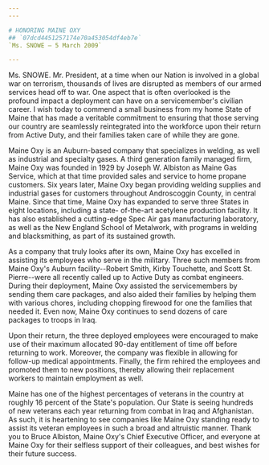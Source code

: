 ```yaml
---
---

# HONORING MAINE OXY
## `07dcd4451257174e70a453054df4eb7e`
`Ms. SNOWE — 5 March 2009`

---
```


 Ms. SNOWE. Mr. President, at a time when our Nation is 
involved in a global war on terrorism, thousands of lives are disrupted 
as members of our armed services head off to war. One aspect that is 
often overlooked is the profound impact a deployment can have on a 
servicemember's civilian career. I wish today to commend a small 
business from my home State of Maine that has made a veritable 
commitment to ensuring that those serving our country are seamlessly 
reintegrated into the workforce upon their return from Active Duty, and 
their families taken care of while they are gone.

Maine Oxy is an Auburn-based company that specializes in welding, as 
well as industrial and specialty gases. A third generation family 
managed firm, Maine Oxy was founded in 1929 by Joseph W. Albiston as 
Maine Gas Service, which at that time provided sales and service to 
home propane customers. Six years later, Maine Oxy began providing 
welding supplies and industrial gases for customers throughout 
Androscoggin County, in central Maine. Since that time, Maine Oxy has 
expanded to serve three States in eight locations, including a state-
of-the-art acetylene production facility. It has also established a 
cutting-edge Spec Air gas manufacturing laboratory, as well as the New 
England School of Metalwork, with programs in welding and 
blacksmithing, as part of its sustained growth.

As a company that truly looks after its own, Maine Oxy has excelled 
in assisting its employees who serve in the military. Three such 
members from Maine Oxy's Auburn facility--Robert Smith, Kirby 
Touchette, and Scott St. Pierre--were all recently called up to Active 
Duty as combat engineers. During their deployment, Maine Oxy assisted 
the servicemembers by sending them care packages, and also aided their 
families by helping them with various chores, including chopping 
firewood for one the families that needed it. Even now, Maine Oxy 
continues to send dozens of care packages to troops in Iraq.

Upon their return, the three deployed employees were encouraged to 
make use of their maximum allocated 90-day entitlement of time off 
before returning to work. Moreover, the company was flexible in 
allowing for follow-up medical appointments. Finally, the firm rehired 
the employees and promoted them to new positions, thereby allowing 
their replacement workers to maintain employment as well.

Maine has one of the highest percentages of veterans in the country 
at roughly 16 percent of the State's population. Our State is seeing 
hundreds of new veterans each year returning from combat in Iraq and 
Afghanistan. As such, it is heartening to see companies like Maine Oxy 
standing ready to assist its veteran employees in such a broad and 
altruistic manner. Thank you to Bruce Albiston, Maine Oxy's Chief 
Executive Officer, and everyone at Maine Oxy for their selfless support 
of their colleagues, and best wishes for their future success.
